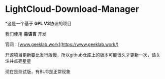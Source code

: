 # LightCloud-Download-Manager
*这是一个基于 **GPL V3**协议的项目

我们使用 **易语言** 开发

官网：[www.geeklab.work](https://www.geeklab.work/)

开源项目更新要比发行版慢，所以github仓库上的版本可能很久才更新一次，请关注并点亮星星

现在是测试版，有BUG是正常现象

